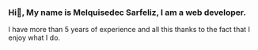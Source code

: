 ### Hi👋, My name is Melquisedec Sarfeliz, I am a web developer.
I have more than 5 years of experience and all this thanks to the fact that I enjoy what I do.

<!--
**Phamton140/Phamton140** is a ✨ _special_ ✨ repository because its `README.md` (this file) appears on your GitHub profile.

Here are some ideas to get you started:

- 🔭 I’m currently working on ...
- 🌱 I’m currently learning ...
- 👯 I’m looking to collaborate on ...
- 🤔 I’m looking for help with ...
- 💬 Ask me about ...
- 📫 How to reach me: ...
- 😄 Pronouns: ...
- ⚡ Fun fact: ...
-->
